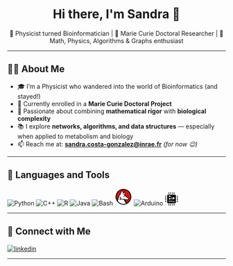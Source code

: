 <h1 align="center">Hi there, I'm Sandra 👋</h1>

<p align="center">
  🧠 Physicist turned Bioinformatician | 🔬 Marie Curie Doctoral Researcher | 🌌 Math, Physics, Algorithms & Graphs enthusiast
</p>

---

## 👩‍🔬 About Me

- 🎓 I’m a Physicist who wandered into the world of Bioinformatics (and stayed!)
- 🧪 Currently enrolled in a **Marie Curie Doctoral Project**
- 🧭 Passionate about combining **mathematical rigor** with **biological complexity**
- 📚 I explore **networks, algorithms, and data structures** — especially when applied to metabolism and biology
- 📫 Reach me at: **sandra.costa-gonzalez@inrae.fr** *(for now 😉)*

---

## 🧰 Languages and Tools

<p align="left">
  <!-- Programming Languages -->
  <img src="https://cdn.jsdelivr.net/gh/devicons/devicon/icons/python/python-original.svg" alt="Python" width="40" height="40"/>
  <img src="https://cdn.jsdelivr.net/gh/devicons/devicon/icons/cplusplus/cplusplus-original.svg" alt="C++" width="40" height="40"/>
  <img src="https://cdn.jsdelivr.net/gh/devicons/devicon/icons/r/r-original.svg" alt="R" width="40" height="40"/>
  <img src="https://cdn.jsdelivr.net/gh/devicons/devicon/icons/java/java-original.svg" alt="Java" width="40" height="40"/>
  <img src="https://cdn.jsdelivr.net/gh/devicons/devicon/icons/bash/bash-original.svg" alt="Bash" width="40" height="40"/>
  <img src="assets/logos/Mathematica.png" alt="Mathematica" width="40"/>
  <img src="https://cdn.jsdelivr.net/gh/devicons/devicon/icons/arduino/arduino-original.svg" alt="Arduino" width="40" height="40"/>
  <img src="assets/logos/FPGA.png" alt="FPGA/Xilinx" width="30"/>
</p>

---

## 🔗 Connect with Me

<p align="left">
  <a href="https://www.linkedin.com/in/sandra-costa-2a374329b/" target="blank">
    <img align="center" src="https://cdn.jsdelivr.net/gh/devicons/devicon/icons/linkedin/linkedin-original.svg" alt="linkedin" height="30" width="40" />
  </a>

</p>

---

<!---
SamSaladino/SamSaladino is a ✨ special ✨ repository because its `README.md` (this file) appears on your GitHub profile.
You can click the Preview link to take a look at your changes.
--->
